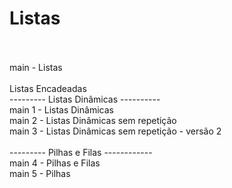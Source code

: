 # Listas<br><br>

main - Listas<br><br>
Listas Encadeadas<br>
--------- Listas Dinâmicas ----------<br>
main 1 - Listas Dinâmicas<br>
main 2 - Listas Dinâmicas sem repetição <br>
main 3 - Listas Dinâmicas sem repetição - versão 2<br><br>
--------- Pilhas e Filas ------------ <br>
main 4 - Pilhas e Filas <br>
main 5 - Pilhas<br>

